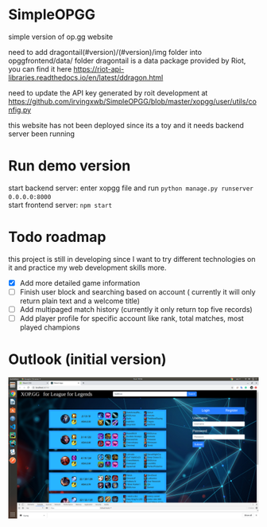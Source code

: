 # SimpleOPGG
simple version of op.gg website

need to add dragontail(#version)/(#version)/img folder into opggfrontend/data/ folder
dragontail is a data package provided by Riot, you can find it here https://riot-api-libraries.readthedocs.io/en/latest/ddragon.html

need to update the API key generated by roit development at https://github.com/irvingxwb/SimpleOPGG/blob/master/xopgg/user/utils/config.py

this website has not been deployed since its a toy and it needs backend server been running

# Run demo version

start backend server:
enter xopgg file and run ```python manage.py runserver 0.0.0.0:8000``` \
start frontend server: ```npm start```

# Todo roadmap
this project is still in developing since I want to try different technologies on it and practice my web development skills more.
- [x] Add more detailed game information
- [ ] Finish user block and searching based on account ( currently it will only return plain text and a welcome title)
- [ ] Add multipaged match history (currently it only return top five records) 
- [ ] Add player profile for specific account like rank, total matches, most played champions

# Outlook (initial version)
![alt text][outlook]

[outlook]: https://github.com/irvingxwb/SimpleOPGG/blob/master/outlook.png

